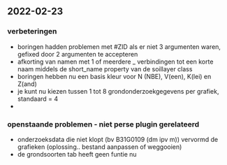 ## 2022-02-23

### verbeteringen

* boringen hadden problemen met #ZID als er niet 3 argumenten waren, gefixed door 2 argumenten te accepteren
* afkorting van namen met 1 of meerdere _ verbindingen tot een korte naam middels de short_name property van de soillayer class
* boringen hebben nu een basis kleur voor N (NBE), V(een), K(lei) en Z(and)
* je kunt nu kiezen tussen 1 tot 8 grondonderzoekgegevens per grafiek, standaard = 4
* 

### openstaande problemen - niet perse plugin gerelateerd

* onderzoeksdata die niet klopt (bv B31G0109 (dm ipv m)) vervormd de grafieken (oplossing.. bestand aanpassen of weggooien)
* de grondsoorten tab heeft geen funtie nu




